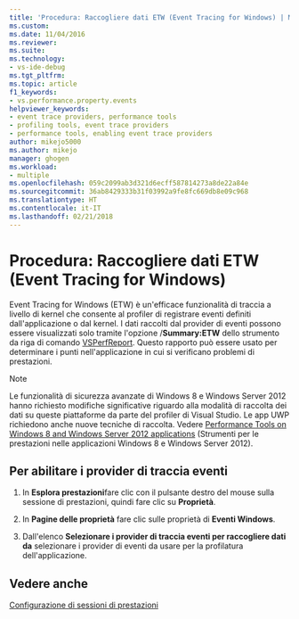 ```yaml
---
title: 'Procedura: Raccogliere dati ETW (Event Tracing for Windows) | Microsoft Docs'
ms.custom: 
ms.date: 11/04/2016
ms.reviewer: 
ms.suite: 
ms.technology:
- vs-ide-debug
ms.tgt_pltfrm: 
ms.topic: article
f1_keywords:
- vs.performance.property.events
helpviewer_keywords:
- event trace providers, performance tools
- profiling tools, event trace providers
- performance tools, enabling event trace providers
author: mikejo5000
ms.author: mikejo
manager: ghogen
ms.workload:
- multiple
ms.openlocfilehash: 059c2099ab3d321d6ecff587814273a8de22a84e
ms.sourcegitcommit: 36ab8429333b31f03992a9fe8fc669db8e09c968
ms.translationtype: HT
ms.contentlocale: it-IT
ms.lasthandoff: 02/21/2018
---
```

# <a name="how-to-collect-event-tracing-for-windows-etw-data"></a>Procedura: Raccogliere dati ETW (Event Tracing for Windows)

Event Tracing for Windows (ETW) è un'efficace funzionalità di traccia a livello di kernel che consente al profiler di registrare eventi definiti dall'applicazione o dal kernel. I dati raccolti dal provider di eventi possono essere visualizzati solo tramite l'opzione /**Summary:ETW** dello strumento da riga di comando [VSPerfReport](../profiling/vsperfreport.md). Questo rapporto può essere usato per determinare i punti nell'applicazione in cui si verificano problemi di prestazioni.

> [!NOTE]
> Le funzionalità di sicurezza avanzate di Windows 8 e Windows Server 2012 hanno richiesto modifiche significative riguardo alla modalità di raccolta dei dati su queste piattaforme da parte del profiler di Visual Studio. Le app UWP richiedono anche nuove tecniche di raccolta. Vedere [Performance Tools on Windows 8 and Windows Server 2012 applications](../profiling/performance-tools-on-windows-8-and-windows-server-2012-applications.md) (Strumenti per le prestazioni nelle applicazioni Windows 8 e Windows Server 2012).

## <a name="to-enable-event-trace-providers"></a>Per abilitare i provider di traccia eventi

1. In **Esplora prestazioni**fare clic con il pulsante destro del mouse sulla sessione di prestazioni, quindi fare clic su **Proprietà**.

2. In **Pagine delle proprietà** fare clic sulle proprietà di **Eventi Windows**.

3. Dall'elenco **Selezionare i provider di traccia eventi per raccogliere dati da** selezionare i provider di eventi da usare per la profilatura dell'applicazione.

## <a name="see-also"></a>Vedere anche

[Configurazione di sessioni di prestazioni](../profiling/configuring-performance-sessions.md)